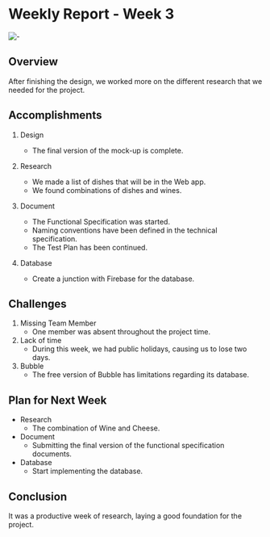 # Weekly Report - Week 3
![-](https://raw.githubusercontent.com/andreasbm/readme/master/assets/lines/rainbow.png)

## Overview

After finishing the design, we worked more on the different research that we needed for the project.

## Accomplishments

1. Design
   - The final version of the mock-up is complete.

2. Research
   - We made a list of dishes that will be in the Web app.
   - We found combinations of dishes and wines.

2. Document
   - The Functional Specification was started.
   - Naming conventions have been defined in the technical specification.
   - The Test Plan has been continued.

3. Database 
   - Create a junction with Firebase for the database.



## Challenges

1. Missing Team Member
   - One member was absent throughout the project time.
2. Lack of time
   - During this week, we had public holidays, causing us to lose two days.
3. Bubble
   - The free version of Bubble has limitations regarding its database.

## Plan for Next Week

- Research
    - The combination of Wine and Cheese.
- Document
    - Submitting the final version of the functional specification documents.
- Database
    - Start implementing the database.

## Conclusion
It was a productive week of research, laying a good foundation for the project.
